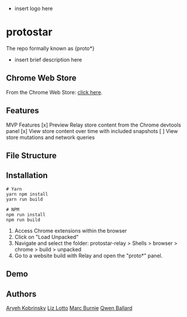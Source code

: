 - insert logo here

# protostar
The repo formally known as {proto*}
- insert brief description here

## Chrome Web Store
From the Chrome Web Store: [click here]().

## Features
MVP Features
[x] Preview Relay store content from the Chrome devtools panel
[x] View store content over time with included snapshots
[ ] View store mutations and network queries

## File Structure



## Installation

```
# Yarn
yarn npm install
yarn run build

# NPM
npm run install
npm run build
```

1. Access Chrome extensions within the browser
2. Click on "Load Unpacked"
3. Navigate and select the folder: protostar-relay  > Shells > browser > chrome > build > unpacked
4. Go to a website build with Relay and open the "proto*" panel.

## Demo


## Authors
[Aryeh Kobrinsky](https://github.com/akobrinsky)
[Liz Lotto](https://github.com/elizlotto)
[Marc Burnie](https://github.com/marcburnie)
[Qwen Ballard](https://github.com/qwenballard)